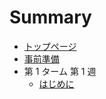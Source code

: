 # Summary

* [トップページ](./README.md)
* [事前準備](./00-preparation.md)
* 第 1 ターム 第 1 週 
  * [はじめに](./chapter1-1/00-introduction.md)